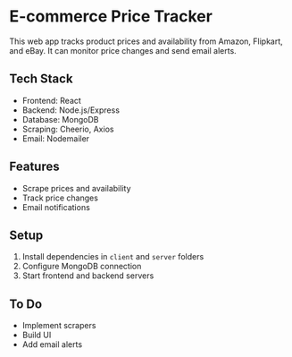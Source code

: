 # E-commerce Price Tracker

This web app tracks product prices and availability from Amazon, Flipkart, and eBay. It can monitor price changes and send email alerts.

## Tech Stack
- Frontend: React
- Backend: Node.js/Express
- Database: MongoDB
- Scraping: Cheerio, Axios
- Email: Nodemailer

## Features
- Scrape prices and availability
- Track price changes
- Email notifications

## Setup
1. Install dependencies in `client` and `server` folders
2. Configure MongoDB connection
3. Start frontend and backend servers

## To Do
- Implement scrapers
- Build UI
- Add email alerts
